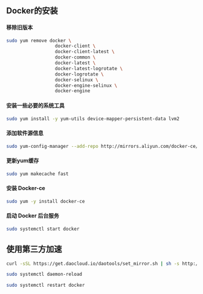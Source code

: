 ## Docker的安装

#### 移除旧版本
```bash
sudo yum remove docker \
                  docker-client \
                  docker-client-latest \
                  docker-common \
                  docker-latest \
                  docker-latest-logrotate \
                  docker-logrotate \
                  docker-selinux \
                  docker-engine-selinux \
                  docker-engine
```

#### 安装一些必要的系统工具
```bash
sudo yum install -y yum-utils device-mapper-persistent-data lvm2
```

#### 添加软件源信息
```bash
sudo yum-config-manager --add-repo http://mirrors.aliyun.com/docker-ce/linux/centos/docker-ce.repo
```

#### 更新yum缓存
```bash
sudo yum makecache fast
```

#### 安装 Docker-ce
```bash
sudo yum -y install docker-ce
```

#### 启动 Docker 后台服务
```bash
sudo systemctl start docker
```

## 使用第三方加速
```bash
curl -sSL https://get.daocloud.io/daotools/set_mirror.sh | sh -s http://f1361db2.m.daocloud.io

sudo systemctl daemon-reload

sudo systemctl restart docker
```